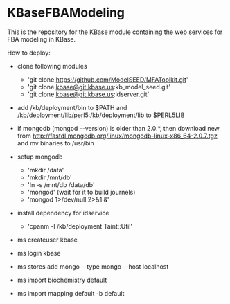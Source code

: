 KBaseFBAModeling
================

This is the repository for the KBase module containing the web services for FBA modeling in KBase.

How to deploy:

- clone following modules
   * 'git clone https://github.com/ModelSEED/MFAToolkit.git'
   * 'git clone kbase@git.kbase.us:kb_model_seed.git'
   * 'git clone kbase@git.kbase.us:idserver.git'
- add /kb/deployment/bin to $PATH and /kb/deployment/lib/perl5:/kb/deployment/lib to $PERL5LIB
- if mongodb (mongod --version) is older than 2.0.*, then download new from http://fastdl.mongodb.org/linux/mongodb-linux-x86_64-2.0.7.tgz and mv binaries to /usr/bin
- setup mongodb
   * 'mkdir /data'
   * 'mkdir /mnt/db'
   * 'ln -s /mnt/db /data/db'
   * 'mongod' (wait for it to build journels)
   * 'mongod 1>/dev/null 2>&1 &'

- install dependency for idservice
   * 'cpanm -l /kb/deployment Taint::Util'

- ms createuser kbase
- ms login kbase
- ms stores add mongo --type mongo --host localhost
- ms import biochemistry default
- ms import mapping default -b default
